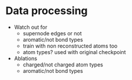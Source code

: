 # Data processing
- Watch out for
    - supernode edges or not
    - aromatic/not bond types
    - train with non reconstructed atoms too
    - atom types? used with original checkpoint
- Ablations
    - charged/not charged atom types
    - aromatic/not bond types